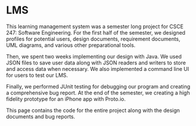 # LMS
This learning management system was a semester long project for CSCE 247: Software Engineering. For the first half of the semester, we designed profiles for potential users, design documents, requirement documents, UML diagrams, and various other preparational tools.

Then, we spent two weeks implementing our design with Java. We used JSON files to save user data along with JSON readers and writers to store and access data when necessary. We also implemented a command line UI for users to test our LMS. 

Finally, we performed JUnit testing for debugging our program and creating a comprehensive bug report. At the end of the semester, we creating a high fidelity prototype for an iPhone app with Proto.io.

This page contains the code for the entire project along with the design documents and bug reports.